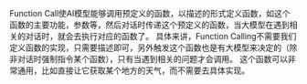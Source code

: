 Function Call使AI模型能够调用预定义的函数，以描述的形式定义函数，如这个函数的主要功能，参数等，然后对话时传递这个预定义的函数，当大模型在遇到相关的对话时，就会去执行对应的函数了。
具体来讲，Function Calling不需要我们定义函数的实现，只需要描述即可，另外触发这个函数也是有大模型来决定的（除非对话时强制指令某个函数），只有当遇到相关的问题才会调用。
这个函数可以非常通用，比如直接让它获取某个地方的天气，而不需要去具体实现。